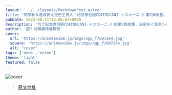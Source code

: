 ```yaml
---
layout: '../../layouts/MarkdownPost.astro'
title: '阿部敦＆逢坂良太担任主持人！纪念原创剧CD《TOSCANI-トスカーニ-》第2弹发售，决定进行广播配信'
pubDate: 2023-08-11T18:00:03+0900
description: '为了纪念原创剧CD《TOSCANI-トスカーニ-》的第2弹发售，决定在＜音泉＞进行广播配信。'
author: '超！动画媒体编辑部'
cover:
  url: 'https://animeanime.jp/imgs/ogp_f/607264.jpg'
  square: 'https://animeanime.jp/imgs/ogp_f/607264.jpg'
  alt: "cover"
tags: ['news','anime']
theme: 'light'
featured: false
---
```


![cover](https://animeanime.jp/imgs/ogp_f/607264.jpg)


>[原文地址](https://animeanime.jp/article/2023/08/11/79233.html)  